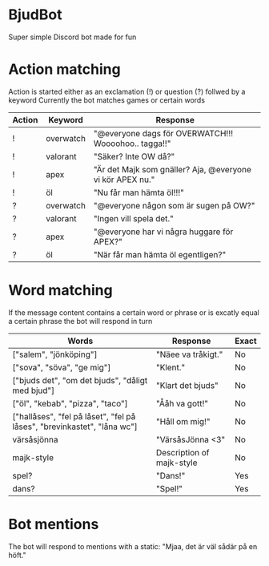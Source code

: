 # BjudBot

Super simple Discord bot made for fun

# Action matching

Action is started either as an exclamation (!) or question (?) follwed by a keyword
Currently the bot matches games or certain words

| Action | Keyword   | Response                                                  |
| ------ | --------- | --------------------------------------------------------- |
| !      | overwatch | "@everyone dags för OVERWATCH!!! Woooohoo.. tagga!!"      |
| !      | valorant  | "Säker? Inte OW då?"                                      |
| !      | apex      | "Är det Majk som gnäller? Aja, @everyone vi kör APEX nu." |
| !      | öl        | "Nu får man hämta öl!!!"                                  |
| ?      | overwatch | "@everyone någon som är sugen på OW?"                     |
| ?      | valorant  | "Ingen vill spela det."                                   |
| ?      | apex      | "@everyone har vi några huggare för APEX?"                |
| ?      | öl        | "När får man hämta öl egentligen?"                        |

# Word matching

If the message content contains a certain word or phrase or is excatly equal a certain phrase the bot will respond in turn

| Words                                                                   | Response                  | Exact |
| ----------------------------------------------------------------------- | ------------------------- | ----- |
| ["salem", "jönköping"]                                                  | "Näee va tråkigt."        | No    |
| ["sova", "söva", "ge mig"]                                              | "Klent."                  | No    |
| ["bjuds det", "om det bjuds", "dåligt med bjud"]                        | "Klart det bjuds"         | No    |
| ["öl", "kebab", "pizza", "taco"]                                        | "Ååh va gott!"            | No    |
| ["hallåses", "fel på låset", "fel på låses", "brevinkastet", "låna wc"] | "Håll om mig!"            | No    |
| värsåsjönna                                                             | "VärsåsJönna <3"          | No    |
| majk-style                                                              | Description of majk-style | No    |
| spel?                                                                   | "Dans!"                   | Yes   |
| dans?                                                                   | "Spel!"                   | Yes   |

# Bot mentions

The bot will respond to mentions with a static: "Mjaa, det är väl sådär på en höft."
